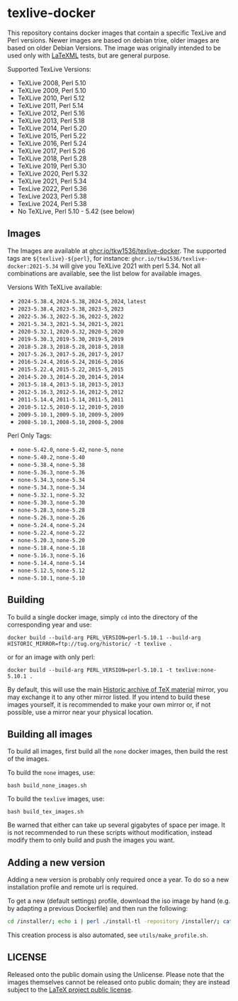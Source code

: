 # texlive-docker

This repository contains docker images that contain a specific TexLive and Perl versions.
Newer images are based on debian trixe, older images are based on older Debian Versions.
The image was originally intended to be used only with [LaTeXML](https://github.com/brucemiller/LaTeXML) tests, but are general purpose. 

Supported TexLive Versions:

- TeXLive 2008, Perl 5.10
- TeXLive 2009, Perl 5.10
- TeXLive 2010, Perl 5.12
- TeXLive 2011, Perl 5.14
- TeXLive 2012, Perl 5.16
- TeXLive 2013, Perl 5.18
- TeXLive 2014, Perl 5.20
- TeXLive 2015, Perl 5.22
- TeXLive 2016, Perl 5.24
- TeXLive 2017, Perl 5.26
- TeXLive 2018, Perl 5.28
- TeXLive 2019, Perl 5.30
- TeXLive 2020, Perl 5.32
- TeXLive 2021, Perl 5.34
- TexLive 2022, Perl 5.36
- TexLive 2023, Perl 5.38
- TexLive 2024, Perl 5.38
- No TeXLive, Perl 5.10 - 5.42 (see below)

## Images

The Images are available at [ghcr.io/tkw1536/texlive-docker](ghcr.io/tkw1536/texlive-docker). 
The supported tags are `${texlive}-${perl}`, for instance: `ghcr.io/tkw1536/texlive-docker:2021-5.34` will give you TeXLive 2021 with perl 5.34.
Not all combinations are available, see the list below for available images.

Versions With TeXLive available:
- `2024-5.38.4`, `2024-5.38`, `2024-5`, `2024`, `latest`
- `2023-5.38.4`, `2023-5.38`, `2023-5`, `2023`
- `2022-5.36.3`, `2022-5.36`, `2022-5`, `2022`
- `2021-5.34.3`, `2021-5.34`, `2021-5`, `2021`
- `2020-5.32.1`, `2020-5.32`, `2020-5`, `2020`
- `2019-5.30.3`, `2019-5.30`, `2019-5`, `2019`
- `2018-5.28.3`, `2018-5.28`, `2018-5`, `2018`
- `2017-5.26.3`, `2017-5.26`, `2017-5`, `2017`
- `2016-5.24.4`, `2016-5.24`, `2016-5`, `2016`
- `2015-5.22.4`, `2015-5.22`, `2015-5`, `2015`
- `2014-5.20.3`, `2014-5.20`, `2014-5`, `2014`
- `2013-5.18.4`, `2013-5.18`, `2013-5`, `2013`
- `2012-5.16.3`, `2012-5.16`, `2012-5`, `2012`
- `2011-5.14.4`, `2011-5.14`, `2011-5`, `2011`
- `2010-5.12.5`, `2010-5.12`, `2010-5`, `2010`
- `2009-5.10.1`, `2009-5.10`, `2009-5`, `2009`
- `2008-5.10.1`, `2008-5.10`, `2008-5`, `2008`

Perl Only Tags:
 - `none-5.42.0`, `none-5.42`, `none-5`, `none`
 - `none-5.40.2`, `none-5.40`
 - `none-5.38.4`, `none-5.38`
 - `none-5.36.3`, `none-5.36`
 - `none-5.34.3`, `none-5.34`
 - `none-5.34.3`, `none-5.34`
 - `none-5.32.1`, `none-5.32`
 - `none-5.30.3`, `none-5.30`
 - `none-5.28.3`, `none-5.28`
 - `none-5.26.3`, `none-5.26`
 - `none-5.24.4`, `none-5.24`
 - `none-5.22.4`, `none-5.22`
 - `none-5.20.3`, `none-5.20`
 - `none-5.18.4`, `none-5.18`
 - `none-5.16.3`, `none-5.16`
 - `none-5.14.4`, `none-5.14`
 - `none-5.12.5`, `none-5.12`
 - `none-5.10.1`, `none-5.10`

## Building

To build a single docker image, simply `cd` into the directory of the corresponding year and use:

```
docker build --build-arg PERL_VERSION=perl-5.10.1 --build-arg HISTORIC_MIRROR=ftp://tug.org/historic/ -t texlive .
```

or for an image with only perl:

```
docker build --build-arg PERL_VERSION=perl-5.10.1 -t texlive:none-5.10.1 .
```

By default, this will use the main [Historic archive of TeX material](https://tug.org/historic/) mirror, you may exchange it to any other mirror listed. 
If you intend to build these images yourself, it is recommended to make your own mirror or, if not possible, use a mirror near your physical location. 

## Building all images

To build all images, first build all the `none` docker images, then build the rest of the images.

To build the `none` images, use:

    bash build_none_images.sh

To build the `texlive` images, use:

    bash build_tex_images.sh

Be warned that either can take up several gigabytes of space per image.
It is not recommended to run these scripts without modification, instead modify them to only build and push the images you want.

## Adding a new version

Adding a new version is probably only required once a year. 
To do so a new installation profile and remote url is required.

To get a new (default settings) profile, download the iso image by hand (e.g. by adapting a previous Dockerfile) and then run the following:

```bash
cd /installer/; echo i | perl ./install-tl -repository /installer/; cat /usr/local/texlive/*/tlpkg/texlive.profile
```

This creation process is also automated, see `utils/make_profile.sh`. 

## LICENSE

Released onto the public domain using the Unlicense. 
Please note that the images themselves cannot be released onto public domain; they are instead subject to the [LaTeX project public license](https://www.latex-project.org/lppl/).
